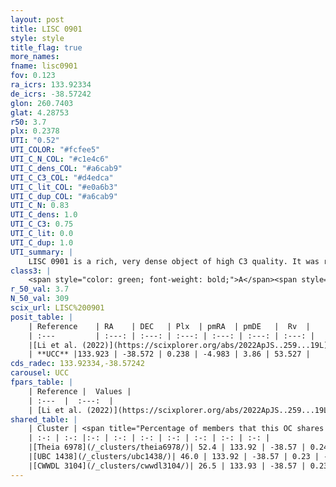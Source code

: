 ```yaml
---
layout: post
title: LISC 0901
style: style
title_flag: true
more_names: 
fname: lisc0901
fov: 0.123
ra_icrs: 133.92334
de_icrs: -38.57242
glon: 260.7403
glat: 4.28753
r50: 3.7
plx: 0.2378
UTI: "0.52"
UTI_COLOR: "#fcfee5"
UTI_C_N_COL: "#c1e4c6"
UTI_C_dens_COL: "#a6cab9"
UTI_C_C3_COL: "#d4edca"
UTI_C_lit_COL: "#e0a6b3"
UTI_C_dup_COL: "#a6cab9"
UTI_C_N: 0.83
UTI_C_dens: 1.0
UTI_C_C3: 0.75
UTI_C_lit: 0.0
UTI_C_dup: 1.0
UTI_summary: |
    LISC 0901 is a rich, very dense object of high C3 quality. It was recently reported in the literature. This object shares a significant percentage of members with 3 later reported entries.
class3: |
    <span style="color: green; font-weight: bold;">A</span><span style="color: #FFC300; font-weight: bold;">B</span>
r_50_val: 3.7
N_50_val: 309
scix_url: LISC%200901
posit_table: |
    | Reference    | RA    | DEC   | Plx  | pmRA  | pmDE   |  Rv  |
    | :---         | :---: | :---: | :---: | :---: | :---: | :---: |
    |[Li et al. (2022)](https://scixplorer.org/abs/2022ApJS..259...19L) | 133.94 | -38.573 | 0.24 | -4.995 | 3.892 | -- |
    | **UCC** |133.923 | -38.572 | 0.238 | -4.983 | 3.86 | 53.527 | 
cds_radec: 133.92334,-38.57242
carousel: UCC
fpars_table: |
    | Reference |  Values |
    | :---  |  :---:  |
    | [Li et al. (2022)](https://scixplorer.org/abs/2022ApJS..259...19L) | `E(V-I)=0.6, m-M=12.4, Age=1.0, Z=0.004, fbin=0.5` |
shared_table: |
    | Cluster | <span title="Percentage of members that this OC shares with the ones listed">%</span>   | RA   | DEC   | Plx   | pmRA  | pmDE  | Rv | UTI |
    | :-: | :-: |:-: | :-: | :-: | :-: | :-: | :-: | :-: |
    |[Theia 6978](/_clusters/theia6978/)| 52.4 | 133.92 | -38.57 | 0.24 | -5.01 | 3.85 | 51.67 |0.0 |
    |[UBC 1438](/_clusters/ubc1438/)| 46.0 | 133.92 | -38.57 | 0.23 | -5.01 | 3.84 | 51.67 |0.0 |
    |[CWWDL 3104](/_clusters/cwwdl3104/)| 26.5 | 133.93 | -38.57 | 0.23 | -5.01 | 3.84 | 49.16 |0.0 |
---
```

